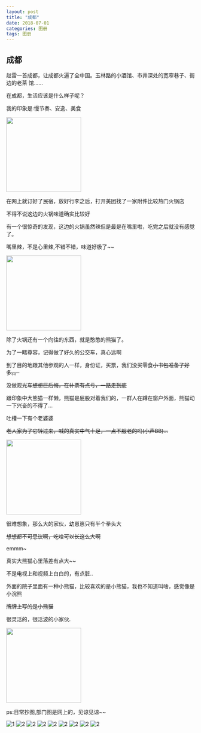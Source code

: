 ```yaml
---
layout: post
title: "成都"
date: 2018-07-01
categories: 图册
tags: 图册
---  
```



## 成都
 
赵雷一首成都，让成都火遍了全中国。玉林路的小酒馆、市井深处的宽窄巷子、街边的老茶
馆......


在成都，生活应该是什么样子呢？  

我的印象是:慢节奏、安逸、美食

<img src="https://youpaiyun.lovemucheng.xyz/images/emo/v2-4e038617e72413ee8fbfba3a99c95ef5_r.jpg" width="200" height="200" />  


在网上就订好了民宿，放好行李之后，打开美团找了一家附件比较热门火锅店  

不得不说这边的火锅味道确实比较好  

有一个很惊奇的发现，这边的火锅虽然辣但是最是在嘴里啦，吃完之后就没有感觉了。

嘴里辣，不是心里辣,不错不错，味道好极了~~  

<img src="https://youpaiyun.lovemucheng.xyz/images/emo/v2-0cef952367ca16585bc06a81f97297c1_720w.jpg" width="200" height="200" />  


除了火锅还有一个向往的东西，就是憨憨的熊猫了。  

为了一睹尊容，记得做了好久的公交车，真心远啊  

到了目的地跟其他参观的人一样，身份证，买票，我们没买零食~~小书包准备了好多。。~~  

没做观光车~~想想巨后悔，在补票有点亏，一路走到底~~  

跟印象中大熊猫一样懒，熊猫是屁股对着我们的，一群人在蹲在窗户外面，熊猫动一下兴奋的不得了...  

吐槽一下有个老婆婆  

~~老人家为了它转过来，喊的真实中气十足，一点不服老的吗(小声BB)...~~  

<img src="https://youpaiyun.lovemucheng.xyz/images/emo/v2-e3bf1e6f3c078fcc1c96fd1d74901b84_r(1).jpg" width="200" height="200" />  


很难想象，那么大的家伙，幼崽崽只有半个拳头大  

~~想想都不可思议啊，吃啥可以长这么大啊~~  


emmm~  

真实大熊猫心里落差有点大~~  

不是电视上和视频上白白的，有点脏..  

外面的院子里面有一种小熊猫，比较喜欢的是小熊猫，我也不知道叫啥，感觉像是小浣熊  

~~牌牌上写的是小熊猫~~  

很灵活的，很活波的小家伙.

<img src="https://youpaiyun.lovemucheng.xyz/images/emo/v2-c5949f7b3d83e24e403bbdfd65058bea_r.jpg" width="200" height="200" />  


ps:日常抄图,部门图是网上的，见谅见谅~~


![1](https://youpaiyun.lovemucheng.xyz/images/chengdu/1.jpg)
![2](https://youpaiyun.lovemucheng.xyz/images/chengdu/2.jpg)
![2](https://youpaiyun.lovemucheng.xyz/images/chengdu/3.jpg)
![2](https://youpaiyun.lovemucheng.xyz/images/chengdu/4.jpg)
![2](https://youpaiyun.lovemucheng.xyz/images/chengdu/5.jpg)
![2](https://youpaiyun.lovemucheng.xyz/images/chengdu/6.jpg)
![2](https://youpaiyun.lovemucheng.xyz/images/chengdu/7.jpg)
![2](https://youpaiyun.lovemucheng.xyz/images/chengdu/8.jpg)
![2](https://youpaiyun.lovemucheng.xyz/images/chengdu/9.jpg)